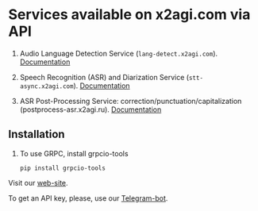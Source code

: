 # Services available on x2agi.com via API

1. Audio Language Detection Service (`lang-detect.x2agi.com`). [Documentation](https://github.com/x2agi/x2agi-speechkit/tree/main/services/lang_detect#language-detection-service)

2. Speech Recognition (ASR) and Diarization Service (`stt-async.x2agi.com`). [Documentation](https://github.com/x2agi/x2agi-speechkit/tree/main/services/stt_async#speech-recognition-and-speaker-diarization-service)

3. ASR Post-Processing Service: correction/punctuation/capitalization (postprocess-asr.x2agi.ru). [Documentation](https://github.com/x2agi/x2agi-speechkit/tree/main/services/stt_async#speech-recognition-and-speaker-diarization-service)


## Installation

1. To use GRPC, install grpcio-tools

    `pip install grpcio-tools`

Visit our [web-site](https://www.x2agi.com/index-en.html).

To get an API key, please, use our [Telegram-bot](https://t.me/X2AGIbot).